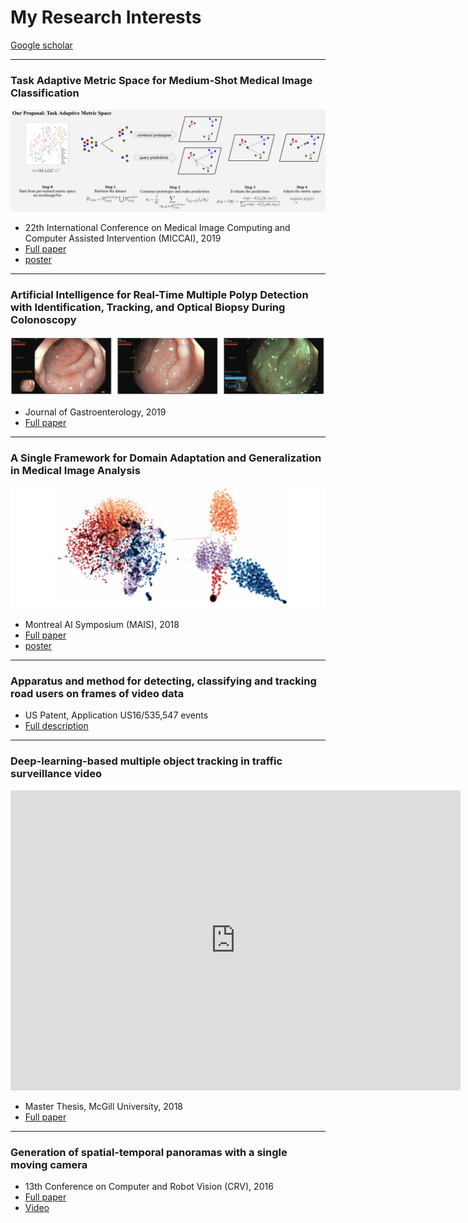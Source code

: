 # My Research Interests

[Google scholar](https://scholar.google.ca/citations?user=P87La54AAAAJ&hl=en)


**********
### **Task Adaptive Metric Space for Medium-Shot Medical Image Classification**
![img](./img/TAMS.PNG)

* 22th International Conference on Medical Image Computing and Computer Assisted Intervention (MICCAI), 2019
* [Full paper](https://link.springer.com/chapter/10.1007/978-3-030-32239-7_17)
* [poster](https://drive.google.com/file/d/1r2X77euy1spJDXuVIKr-rUivVH72Pq7K/view?usp=sharing)

**********
### **Artificial Intelligence for Real-Time Multiple Polyp Detection with Identification, Tracking, and Optical Biopsy During Colonoscopy**
![img](./img/polyp.PNG)

* Journal of Gastroenterology, 2019
* [Full paper](https://www.researchgate.net/publication/332884708_256_-_Artificial_Intelligence_for_Real-Time_Multiple_Polyp_Detection_with_Identification_Tracking_and_Optical_Biopsy_During_Colonoscopy)

**********
### **A Single Framework for Domain Adaptation and Generalization in Medical Image Analysis**
![img](./img/mais2018.png)

* Montreal AI Symposium (MAIS), 2018
* [Full paper](https://montrealaisymposium.wordpress.com/)
* [poster](https://drive.google.com/file/d/1qWOu52SfOSqm_zHZ2xg-f_Jlsx-6Z2CA/view?usp=sharing)

**********
### **Apparatus and method for detecting, classifying and tracking road users on frames of video data**
* US Patent, Application US16/535,547 events
* [Full description](https://patents.google.com/patent/US20200050870A1/en)

**********
### **Deep-learning-based multiple object tracking in traffic surveillance video**

<iframe width="720" height="480" src="https://www.youtube.com/embed/jqO_s2WKYjQ" title="YouTube video player" frameborder="0" allow="accelerometer; autoplay; clipboard-write; encrypted-media; gyroscope; picture-in-picture" allowfullscreen></iframe>

* Master Thesis, McGill University, 2018
* [Full paper](https://escholarship.mcgill.ca/concern/theses/sj139437f)

**********
### **Generation of spatial-temporal panoramas with a single moving camera**
* 13th Conference on Computer and Robot Vision (CRV), 2016
* [Full paper](https://ieeexplore.ieee.org/document/7801534)
* [Video](https://www.youtube.com/watch?v=tUYozU_NIIk)
